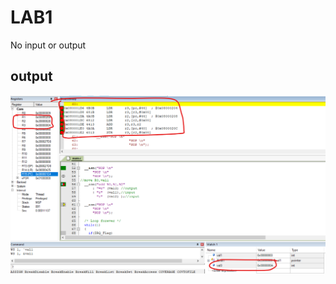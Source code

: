 # LAB1
No input or output

## output
![gitHub](https://github.com/ismailTareq/embedded_systems_online_diploma_eng_Keroles/blob/main/Mastering%20ARM%20CortexM3%204/2.session3(Inline%20Assembly)/lab4/input_output.png)
